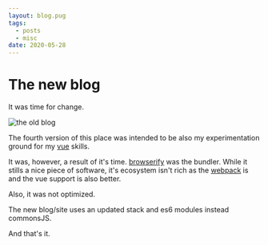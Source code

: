 ```yaml
---
layout: blog.pug
tags: 
  - posts
  - misc
date: 2020-05-28
---
```

# The new blog

It was time for change.

![the old blog](/post-pics/0019-the-new-blog/old.png)

The fourth version of this place was intended to be also my experimentation
ground for my [vue](https://vuejs.org/) skills.

It was, however, a result of it's time. [browserify](http://browserify.org/) was
the bundler. While it stills a nice piece of software, it's ecosystem isn't rich
as the [webpack](https://webpack.js.org/) is and the vue support is also better.

Also, it was not optimized.

The new blog/site uses an updated stack and es6 modules instead commonsJS.

And that's it.
